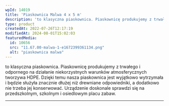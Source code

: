```yaml
---
wpId: 14019
title: 'Piaskownica Malwa 4 x 5 m'
description: 'to klasyczna piaskownica. Piaskownicę produkujemy z trwałego i odpornego na działanie niekorzystnych warunków atmosferycznych tworzywa HDPE. Dzięki temu nasza piaskownica jest wyjątkowo wytrzymała i będzie służyła znacznie dłużej niż drewniane odpowiedniki, a dodatkowo nie trzeba jej konserwować. Urządzenie doskonale sprawdzi się na przedszkolnym, szkolnym i osiedlowym placu zabaw.'
type: product
createdAt: 2022-07-26T12:17:19
modifiedAt: 2024-08-01T15:02:03
featuredMedia:
  id: 10656
  src: "11.67.00-malwa-1-e1672399361134.png"
  alt: "piaskownica malwa"
---
```



to klasyczna piaskownica. Piaskownicę produkujemy z trwałego i odpornego na działanie niekorzystnych warunków atmosferycznych tworzywa HDPE. Dzięki temu nasza piaskownica jest wyjątkowo wytrzymała i będzie służyła znacznie dłużej niż drewniane odpowiedniki, a dodatkowo nie trzeba jej konserwować. Urządzenie doskonale sprawdzi się na przedszkolnym, szkolnym i osiedlowym placu zabaw.

* * *